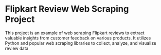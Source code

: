 # Flipkart Review Web Scraping Project

This project is an example of web scraping Flipkart reviews to extract valuable insights from customer feedback on various products. It utilizes Python and popular web scraping libraries to collect, analyze, and visualize review data
